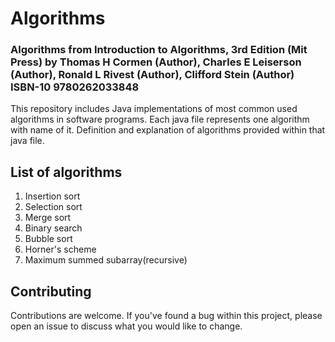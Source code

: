 # Algorithms
### **Algorithms from Introduction to Algorithms, 3rd Edition (Mit Press) by Thomas H Cormen (Author), Charles E Leiserson (Author), Ronald L Rivest (Author), Clifford Stein (Author)** **ISBN-10 9780262033848**
This repository includes Java implementations of most common used algorithms in software programs.
Each java file represents one algorithm with name of it. 
Definition and explanation of algorithms provided within that java file.

## List of algorithms

1. Insertion sort
2. Selection sort
3. Merge sort
4. Binary search
5. Bubble sort
6. Horner's scheme
7. Maximum summed subarray(recursive)




## Contributing
Contributions are welcome.
If you've found a bug within this project, please open an issue to discuss what you would like to change.
